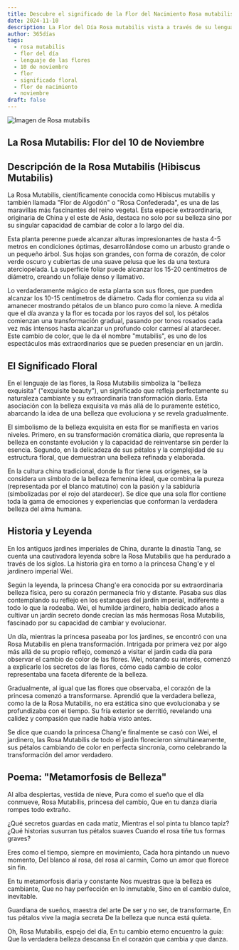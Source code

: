 ```yaml
---
title: Descubre el significado de la Flor del Nacimiento Rosa mutabilis del 10 de noviembre
date: 2024-11-10
description: La Flor del Día Rosa mutabilis vista a través de su lenguaje floral e historias
author: 365días
tags:
  - rosa mutabilis
  - flor del día
  - lenguaje de las flores
  - 10 de noviembre
  - flor
  - significado floral
  - flor de nacimiento
  - noviembre
draft: false
---
```


![Imagen de Rosa mutabilis](https://cdn.pixabay.com/photo/2019/08/10/14/04/hibiscus-mutabilis-4397033_1280.jpg#center)


## La Rosa Mutabilis: Flor del 10 de Noviembre

## Descripción de la Rosa Mutabilis (Hibiscus Mutabilis)

La Rosa Mutabilis, científicamente conocida como Hibiscus mutabilis y también llamada "Flor de Algodón" o "Rosa Confederada", es una de las maravillas más fascinantes del reino vegetal. Esta especie extraordinaria, originaria de China y el este de Asia, destaca no solo por su belleza sino por su singular capacidad de cambiar de color a lo largo del día.

Esta planta perenne puede alcanzar alturas impresionantes de hasta 4-5 metros en condiciones óptimas, desarrollándose como un arbusto grande o un pequeño árbol. Sus hojas son grandes, con forma de corazón, de color verde oscuro y cubiertas de una suave pelusa que les da una textura aterciopelada. La superficie foliar puede alcanzar los 15-20 centímetros de diámetro, creando un follaje denso y llamativo.

Lo verdaderamente mágico de esta planta son sus flores, que pueden alcanzar los 10-15 centímetros de diámetro. Cada flor comienza su vida al amanecer mostrando pétalos de un blanco puro como la nieve. A medida que el día avanza y la flor es tocada por los rayos del sol, los pétalos comienzan una transformación gradual, pasando por tonos rosados cada vez más intensos hasta alcanzar un profundo color carmesí al atardecer. Este cambio de color, que le da el nombre "mutabilis", es uno de los espectáculos más extraordinarios que se pueden presenciar en un jardín.

## El Significado Floral

En el lenguaje de las flores, la Rosa Mutabilis simboliza la "belleza exquisita" ("exquisite beauty"), un significado que refleja perfectamente su naturaleza cambiante y su extraordinaria transformación diaria. Esta asociación con la belleza exquisita va más allá de lo puramente estético, abarcando la idea de una belleza que evoluciona y se revela gradualmente.

El simbolismo de la belleza exquisita en esta flor se manifiesta en varios niveles. Primero, en su transformación cromática diaria, que representa la belleza en constante evolución y la capacidad de reinventarse sin perder la esencia. Segundo, en la delicadeza de sus pétalos y la complejidad de su estructura floral, que demuestran una belleza refinada y elaborada.

En la cultura china tradicional, donde la flor tiene sus orígenes, se la considera un símbolo de la belleza femenina ideal, que combina la pureza (representada por el blanco matutino) con la pasión y la sabiduría (simbolizadas por el rojo del atardecer). Se dice que una sola flor contiene toda la gama de emociones y experiencias que conforman la verdadera belleza del alma humana.

## Historia y Leyenda

En los antiguos jardines imperiales de China, durante la dinastía Tang, se cuenta una cautivadora leyenda sobre la Rosa Mutabilis que ha perdurado a través de los siglos. La historia gira en torno a la princesa Chang'e y el jardinero imperial Wei.

Según la leyenda, la princesa Chang'e era conocida por su extraordinaria belleza física, pero su corazón permanecía frío y distante. Pasaba sus días contemplando su reflejo en los estanques del jardín imperial, indiferente a todo lo que la rodeaba. Wei, el humilde jardinero, había dedicado años a cultivar un jardín secreto donde crecían las más hermosas Rosa Mutabilis, fascinado por su capacidad de cambiar y evolucionar.

Un día, mientras la princesa paseaba por los jardines, se encontró con una Rosa Mutabilis en plena transformación. Intrigada por primera vez por algo más allá de su propio reflejo, comenzó a visitar el jardín cada día para observar el cambio de color de las flores. Wei, notando su interés, comenzó a explicarle los secretos de las flores, cómo cada cambio de color representaba una faceta diferente de la belleza.

Gradualmente, al igual que las flores que observaba, el corazón de la princesa comenzó a transformarse. Aprendió que la verdadera belleza, como la de la Rosa Mutabilis, no era estática sino que evolucionaba y se profundizaba con el tiempo. Su fría exterior se derritió, revelando una calidez y compasión que nadie había visto antes.

Se dice que cuando la princesa Chang'e finalmente se casó con Wei, el jardinero, las Rosa Mutabilis de todo el jardín florecieron simultáneamente, sus pétalos cambiando de color en perfecta sincronía, como celebrando la transformación del amor verdadero.

## Poema: "Metamorfosis de Belleza"

  Al alba despiertas, vestida de nieve,
  Pura como el sueño que el día conmueve,
  Rosa Mutabilis, princesa del cambio,
  Que en tu danza diaria rompes todo extraño.

  ¿Qué secretos guardas en cada matiz,
  Mientras el sol pinta tu blanco tapiz?
  ¿Qué historias susurran tus pétalos suaves
  Cuando el rosa tiñe tus formas graves?

  Eres como el tiempo, siempre en movimiento,
  Cada hora pintando un nuevo momento,
  Del blanco al rosa, del rosa al carmín,
  Como un amor que florece sin fin.

  En tu metamorfosis diaria y constante
  Nos muestras que la belleza es cambiante,
  Que no hay perfección en lo inmutable,
  Sino en el cambio dulce, inevitable.

  Guardiana de sueños, maestra del arte
  De ser y no ser, de transformarte,
  En tus pétalos vive la magia secreta
  De la belleza que nunca está quieta.

  Oh, Rosa Mutabilis, espejo del día,
  En tu cambio eterno encuentro la guía:
  Que la verdadera belleza descansa
  En el corazón que cambia y que danza.